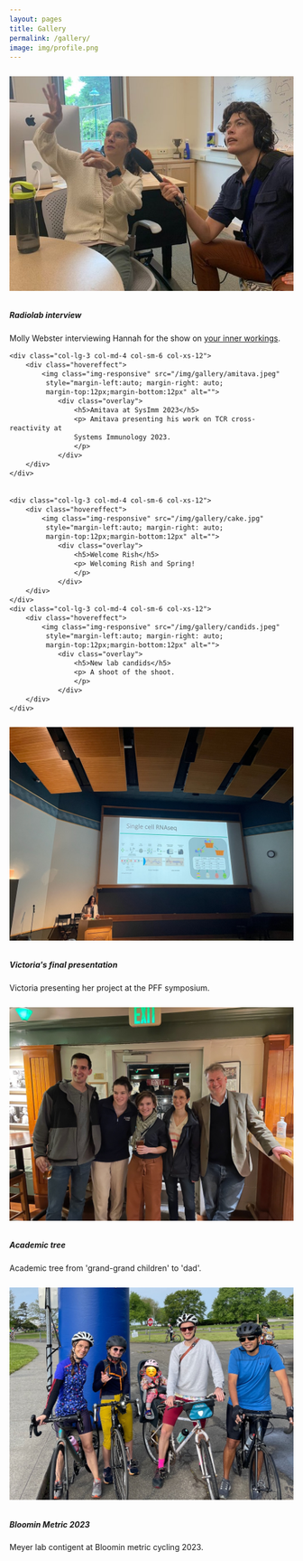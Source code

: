 ```yaml
---
layout: pages
title: Gallery
permalink: /gallery/
image: img/profile.png
---
```


<div class="row">
    <div class="col-lg-3 col-md-4 col-sm-6 col-xs-12">
        <div class="hovereffect">
            <img class="img-responsive" src="/img/gallery/radiolab4.jpeg"
             style="margin-left:auto; margin-right: auto;
             margin-top:12px;margin-bottom:12px" alt="">
                <div class="overlay">
                    <h5>Radiolab interview</h5>
                    <p> Molly Webster interviewing Hannah for the show on
                     <a href="http://wnycstudios.org/story/inner-workings/" >your inner
                    workings</a>.
                    </p>
                </div>
        </div>
    </div>

    <div class="col-lg-3 col-md-4 col-sm-6 col-xs-12">
        <div class="hovereffect">
            <img class="img-responsive" src="/img/gallery/amitava.jpeg"
             style="margin-left:auto; margin-right: auto;
             margin-top:12px;margin-bottom:12px" alt="">
                <div class="overlay">
                    <h5>Amitava at SysImm 2023</h5>
                    <p> Amitava presenting his work on TCR cross-reactivity at
                    Systems Immunology 2023.
                    </p>
                </div>
        </div>
    </div>


    <div class="col-lg-3 col-md-4 col-sm-6 col-xs-12">
        <div class="hovereffect">
            <img class="img-responsive" src="/img/gallery/cake.jpg"
             style="margin-left:auto; margin-right: auto;
             margin-top:12px;margin-bottom:12px" alt="">
                <div class="overlay">
                    <h5>Welcome Rish</h5>
                    <p> Welcoming Rish and Spring!
                    </p>
                </div>
        </div>
    </div>
    <div class="col-lg-3 col-md-4 col-sm-6 col-xs-12">
        <div class="hovereffect">
            <img class="img-responsive" src="/img/gallery/candids.jpeg"
             style="margin-left:auto; margin-right: auto;
             margin-top:12px;margin-bottom:12px" alt="">
                <div class="overlay">
                    <h5>New lab candids</h5>
                    <p> A shoot of the shoot.
                    </p>
                </div>
        </div>
    </div>
</div>

<div class="row">
    <div class="col-lg-3 col-md-4 col-sm-6 col-xs-12">
        <div class="hovereffect">
            <img class="img-responsive" src="/img/gallery/victoria.jpeg"
             style="margin-left:auto; margin-right: auto;
             margin-top:12px;margin-bottom:12px" alt="">
                <div class="overlay">
                    <h5>Victoria's final presentation</h5>
                    <p> Victoria presenting her project at the PFF symposium.
                    </p>
                </div>
        </div>
    </div>
    <div class="col-lg-3 col-md-4 col-sm-6 col-xs-12">
        <div class="hovereffect">
            <img class="img-responsive" src="/img/gallery/academictree.jpeg"
             style="margin-left:auto; margin-right: auto;
             margin-top:12px;margin-bottom:12px" alt="">
                <div class="overlay">
                    <h5>Academic tree</h5>
                    <p> Academic tree from 'grand-grand children' to 'dad'.
                    </p>
                </div>
        </div>
    </div>
    <div class="col-lg-3 col-md-4 col-sm-6 col-xs-12">
        <div class="hovereffect">
            <img class="img-responsive" src="/img/gallery/bloominmetric.jpeg"
             style="margin-left:auto; margin-right: auto;
             margin-top:12px;margin-bottom:12px" alt="">
                <div class="overlay">
                    <h5>Bloomin Metric 2023</h5>
                    <p> Meyer lab contigent at Bloomin metric cycling 2023.
                    </p>
                </div>
        </div>
    </div>
</div>
